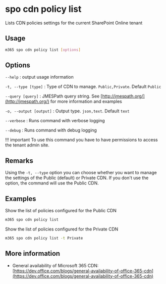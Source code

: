 # spo cdn policy list

Lists CDN policies settings for the current SharePoint Online tenant

## Usage

```sh
m365 spo cdn policy list [options]
```

## Options

`--help`
: output usage information

`-t, --type [type]`
: Type of CDN to manage. `Public,Private`. Default `Public`

`--query [query]`
: JMESPath query string. See [http://jmespath.org/](http://jmespath.org/) for more information and examples

`-o, --output [output]`
: Output type. `json,text`. Default `text`

`--verbose`
: Runs command with verbose logging

`--debug`
: Runs command with debug logging

!!! important
    To use this command you have to have permissions to access the tenant admin site.

## Remarks

Using the `-t, --type` option you can choose whether you want to manage the settings of the Public (default) or Private CDN. If you don't use the option, the command will use the Public CDN.

## Examples

Show the list of policies configured for the Public CDN

```sh
m365 spo cdn policy list
```

Show the list of policies configured for the Private CDN

```sh
m365 spo cdn policy list -t Private
```

## More information

- General availability of Microsoft 365 CDN: [https://dev.office.com/blogs/general-availability-of-office-365-cdn](https://dev.office.com/blogs/general-availability-of-office-365-cdn)
